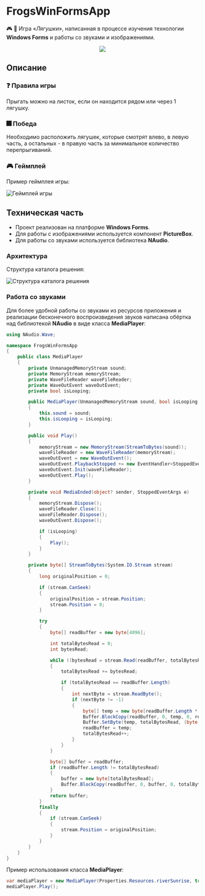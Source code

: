 # FrogsWinFormsApp

🎮 🐸 Игра «_Лягушки_», написанная в процессе изучения технологии **Windows Forms** и работы со звуками и изображениями.

<div align="center"><img src="https://github.com/snikitin-de/FrogsWinFormsApp/assets/25394427/844e0301-2d0e-4336-8ff4-2beb3c022e49"></div>

## Описание

### :question: Правила игры

Прыгать можно на листок, если он находится рядом или через 1 лягушку.

### :fireworks: Победа

Необходимо расположить лягушек, которые смотрят влево, в левую часть, а остальных - в правую часть за минимальное количество перепрыгиваний.

### 🎮 Геймплей

Пример геймплея игры:

![Геймплей игры](https://github.com/snikitin-de/FrogsWinFormsApp/assets/25394427/d1a32164-50ca-4626-81b4-d9322944c8ce)

## Техническая часть

* Проект реализован на платформе **Windows Forms**.
* Для работы с изображениями используется компонент **PictureBox**.
* Для работы со звуками используется библиотека **NAudio**.

### Архитектура

Структура каталога решения:

![Структура каталога решения](https://github.com/snikitin-de/FrogsWinFormsApp/assets/25394427/7d2683b9-9796-4fb4-b745-491c09ee680a)

### Работа со звуками

Для более удобной работы со звуками из ресурсов приложения и реализации бесконечного воспроизвидения звуков написана обёртка над библиотекой **NAudio** в виде класса **MediaPlayer**:

```csharp
using NAudio.Wave;

namespace FrogsWinFormsApp
{
    public class MediaPlayer
    {
        private UnmanagedMemoryStream sound;
        private MemoryStream memoryStream;
        private WaveFileReader waveFileReader;
        private WaveOutEvent waveOutEvent;
        private bool isLooping;

        public MediaPlayer(UnmanagedMemoryStream sound, bool isLooping = false)
        {
            this.sound = sound;
            this.isLooping = isLooping;
        }

        public void Play()
        {
            memoryStream = new MemoryStream(StreamToBytes(sound));
            waveFileReader = new WaveFileReader(memoryStream);
            waveOutEvent = new WaveOutEvent();
            waveOutEvent.PlaybackStopped += new EventHandler<StoppedEventArgs>(MediaEnded);
            waveOutEvent.Init(waveFileReader);
            waveOutEvent.Play();
        }

        private void MediaEnded(object? sender, StoppedEventArgs e)
        {
            memoryStream.Dispose();
            waveFileReader.Close();
            waveFileReader.Dispose();
            waveOutEvent.Dispose();

            if (isLooping)
            {
                Play();
            }
        }

        private byte[] StreamToBytes(System.IO.Stream stream)
        {
            long originalPosition = 0;

            if (stream.CanSeek)
            {
                originalPosition = stream.Position;
                stream.Position = 0;
            }

            try
            {
                byte[] readBuffer = new byte[4096];

                int totalBytesRead = 0;
                int bytesRead;

                while ((bytesRead = stream.Read(readBuffer, totalBytesRead, readBuffer.Length - totalBytesRead)) > 0)
                {
                    totalBytesRead += bytesRead;

                    if (totalBytesRead == readBuffer.Length)
                    {
                        int nextByte = stream.ReadByte();
                        if (nextByte != -1)
                        {
                            byte[] temp = new byte[readBuffer.Length * 2];
                            Buffer.BlockCopy(readBuffer, 0, temp, 0, readBuffer.Length);
                            Buffer.SetByte(temp, totalBytesRead, (byte)nextByte);
                            readBuffer = temp;
                            totalBytesRead++;
                        }
                    }
                }

                byte[] buffer = readBuffer;
                if (readBuffer.Length != totalBytesRead)
                {
                    buffer = new byte[totalBytesRead];
                    Buffer.BlockCopy(readBuffer, 0, buffer, 0, totalBytesRead);
                }
                return buffer;
            }
            finally
            {
                if (stream.CanSeek)
                {
                    stream.Position = originalPosition;
                }
            }
        }
    }
}
```

Пример использования класса **MediaPlayer**:

```csharp
var mediaPlayer = new MediaPlayer(Properties.Resources.riverSunrise, true);
mediaPlayer.Play();
```
